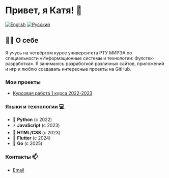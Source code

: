 # Привет, я Катя! 👋

[![English](https://img.shields.io/badge/lang-EN-blue)](README_EN.md)
[![Русский](https://img.shields.io/badge/lang-RU-red)](README_RU.md)

## 👨‍💻 О себе

Я учусь на четвёртом курсе университета РТУ МИРЭА по специальности  «Информационные системы и технологии: Фулстек-разработка».
Я занимаюсь разработкой различных сайтов, приложений и игр и люблю создавать интересные проекты на GitHub.

### Мои проекты
- [Курсовая работа 1 курса 2022-2023](https://github.com/KatrinKH/battleship.git)

### Языки и технологии 💻
- 🐍 **Python** (с 2022)
- ⚡ **JavaScript** (с 2023)
- 🎨 **HTML/CSS** (с 2023)
- 📱 **Flutter** (с 2024)
- 🐹 **Go** (с 2025)

### Контакты 📫
- [Email](mailto:normik2605@gmail.com)  
